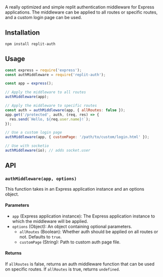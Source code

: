 A really optimized and simple replit authentication middleware for Express applications. The middleware can be applied to all routes or specific routes, and a custom login page can be used.
## Installation
```
npm install replit-auth
```
## Usage
```js
const express = require('express');
const authMiddleware = require('replit-auth');

const app = express();

// Apply the middleware to all routes
authMiddleware(app);

// Apply the middleware to specific routes
const auth = authMiddleware(app, { allRoutes: false });
app.get('/protected', auth, (req, res) => {
  res.send(`Hello, ${req.user.name}!`);
});

// Use a custom login page
authMiddleware(app, { customPage: '/path/to/custom/login.html' });

// Use with socketio
authMiddleware(io); // adds socket.user
```
## API

### `authMiddleware(app, options)`

This function takes in an Express application instance and an options object.

#### Parameters

- `app` (Express application instance): The Express application instance to which the middleware will be applied.
- `options` (Object): An object containing optional parameters.
  - `allRoutes` (Boolean): Whether auth should be applied on all routes or not. Defaults to `true`.
  - `customPage` (String): Path to custom auth page file.

#### Returns

If `allRoutes` is false, returns an auth middleware function that can be used on specific routes. If `allRoutes` is true, returns `undefined`.
